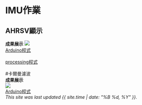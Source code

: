 # IMU作業
## AHRSV顯示

**成果展示**
![](https://github.com/kaoethan/MCU-project/blob/main/images/348464835_6187038354745339_6319453162851894007_n.gif?raw=true
)<br>
[Arduino程式](https://github.com/rkuo2000/Arduino/blob/master/examples/IMU/MPU6050_DMP6_Teapot/MPU6050_DMP6_Teapot.ino)<br>
<br>
[processing程式](https://github.com/rkuo2000/Arduino/blob/master/examples/IMU/MPU6050_DMP6_Teapot/MPUplane/MPUplane.pde)<br>
<br>
#卡爾曼濾波<br>
**成果展示**<br>
![](https://github.com/kaoethan/MCU-project/blob/main/images/348491260_6565622683457064_3972991592962383747_n.gif?raw=true)<br>
[Arduino程式](https://github.com/rkuo2000/Arduino/blob/master/examples/IMU/MPU6050_KalmanFilter/MPU6050_KalmanFilter.ino)<br>
*This site was last updated {{ site.time | date: "%B %d, %Y" }}.*
